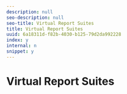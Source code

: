 ```yaml
---
description: null
seo-description: null
seo-title: Virtual Report Suites
title: Virtual Report Suites
uuid: 6a18311d-f82b-4030-b125-79d2da992228
index: y
internal: n
snippet: y
---
```


# Virtual Report Suites

